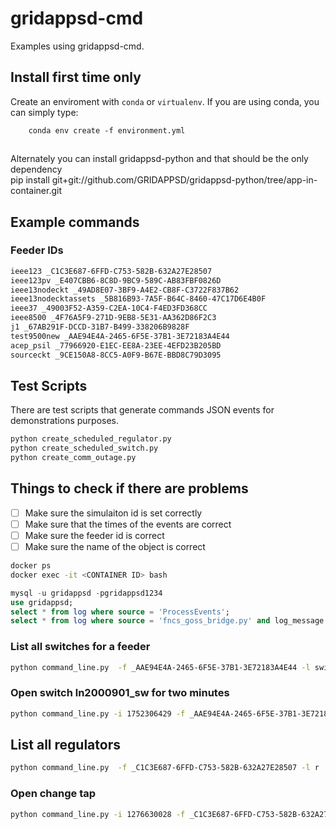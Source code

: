 # gridappsd-cmd

Examples using gridappsd-cmd.

## Install first time only

Create an enviroment with `conda` or `virtualenv`.  If you are using conda, you can 
simply type:

        conda env create -f environment.yml
        
## 
Alternately you can install gridappsd-python and that should be the only dependency  
pip install git+git://github.com/GRIDAPPSD/gridappsd-python/tree/app-in-container.git


## Example commands
        
### Feeder IDs
```bash
ieee123 _C1C3E687-6FFD-C753-582B-632A27E28507
ieee123pv _E407CBB6-8C8D-9BC9-589C-AB83FBF0826D
ieee13nodeckt _49AD8E07-3BF9-A4E2-CB8F-C3722F837B62
ieee13nodecktassets _5B816B93-7A5F-B64C-8460-47C17D6E4B0F
ieee37 _49003F52-A359-C2EA-10C4-F4ED3FD368CC
ieee8500 _4F76A5F9-271D-9EB8-5E31-AA362D86F2C3
j1 _67AB291F-DCCD-31B7-B499-338206B9828F
test9500new _AAE94E4A-2465-6F5E-37B1-3E72183A4E44
acep_psil _77966920-E1EC-EE8A-23EE-4EFD23B205BD
sourceckt _9CE150A8-8CC5-A0F9-B67E-BBD8C79D3095
```

## Test Scripts
There are test scripts that generate commands JSON events for demonstrations purposes.

```bash
python create_scheduled_regulator.py
python create_scheduled_switch.py
python create_comm_outage.py
```

## Things to check if there are problems

- [ ] Make sure the simulaiton id is set correctly
- [ ] Make sure that the times of the events are correct
- [ ] Make sure the feeder id is correct
- [ ] Make sure the name of the object is correct

```bash
docker ps
docker exec -it <CONTAINER ID> bash
```

```sql
mysql -u gridappsd -pgridappsd1234
use gridappsd;
select * from log where source = 'ProcessEvents';
select * from log where source = 'fncs_goss_bridge.py' and log_message LIKE '%phase_%';
```
        
### List all switches for a feeder 
```bash
python command_line.py  -f _AAE94E4A-2465-6F5E-37B1-3E72183A4E44 -l swi
```

### Open switch ln2000901_sw for two minutes
```bash
python command_line.py -i 1752306429 -f _AAE94E4A-2465-6F5E-37B1-3E72183A4E44 -s ln2000901_sw -fv 1 -rv 0 -od 1374510840 -sd 1374510960
```

## List all regulators
```bash
python command_line.py  -f _C1C3E687-6FFD-C753-582B-632A27E28507 -l r
```

### Open change tap 
```bash
python command_line.py -i 1276630028 -f _C1C3E687-6FFD-C753-582B-632A27E28507 -r creg4a -fv 5 -rv 10 -od 1567025394 -sd 1567025574
```